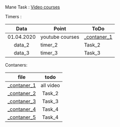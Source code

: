 
Mane Task :
[Video courses](https://www.youtube.com/watch?v=JJ-QMi-6VBo&list=PLOQDek48BpZFeW02dfJM77FY4Fp5ilJ6n)

<!--from [File](Path)-->

Timers :  

<!--Data | Point | ToDo
01.04.2020 |Create a base accoding to appendix [E](sql.ru.v.0.0.3.html#приложение-e) | [file](contaner_1\_contaner_1.md)
data| timer_2 | Task_2 |
 -->

| Data       | Point                                    | ToDo                              |
|:------------:|------------------------------------------|-----------------------------------|
| 01.04.2020 | youtube courses  | [_contaner_1](contaners\contaner_1\\_contaner_1.md) |
| data_2       | timer_2                                  | Task_2                            |
data_3| timer_3 | Task_3 |


Contaners:

<!-- | file       | todo   |
|------------|--------|
| contaner_1 | Task_1 |
| contaner_2 | Task_2 |
| contaner_3 | Task_3 |
| contaner_4 | Task_4 |
 -->
 
| file       | todo   |
|------------|:--------:|
| [_contaner_1](contaners\contaner_1\\_contaner_1.md) | all video|
| [_contaner_2](contaners\contaner_2\\_contaner_2.md)| Task_2 |
| [_contaner_3](contaners\contaner_3\\_contaner_3.md) | Task_3 |
| [_contaner_4](contaners\contaner_4\\_contaner_4.md) | Task_4 |
| [_contaner_5](contaners\contaner_5\\_contaner_5.md) | Task_4 |


